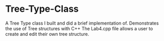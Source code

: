 # Tree-Type-Class
A Tree Type class I built and did a brief implementation of. Demonstrates the use of Tree structures with C++
The Lab4.cpp file allows a user to create and edit their own tree structure.
